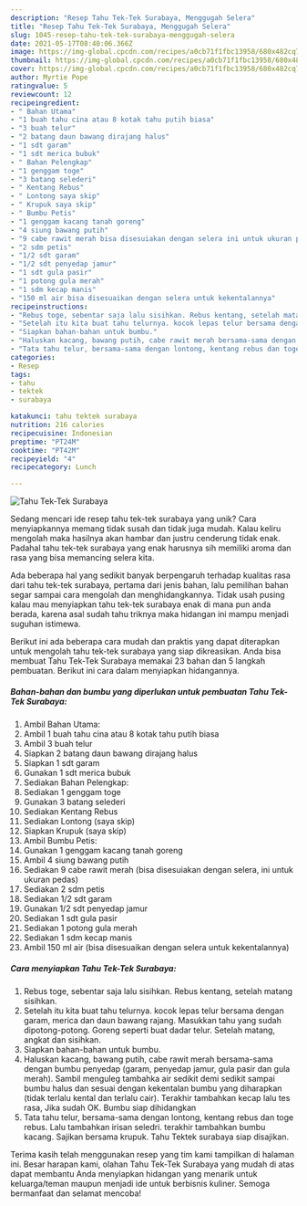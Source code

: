 ```yaml
---
description: "Resep Tahu Tek-Tek Surabaya, Menggugah Selera"
title: "Resep Tahu Tek-Tek Surabaya, Menggugah Selera"
slug: 1045-resep-tahu-tek-tek-surabaya-menggugah-selera
date: 2021-05-17T08:40:06.366Z
image: https://img-global.cpcdn.com/recipes/a0cb71f1fbc13958/680x482cq70/tahu-tek-tek-surabaya-foto-resep-utama.jpg
thumbnail: https://img-global.cpcdn.com/recipes/a0cb71f1fbc13958/680x482cq70/tahu-tek-tek-surabaya-foto-resep-utama.jpg
cover: https://img-global.cpcdn.com/recipes/a0cb71f1fbc13958/680x482cq70/tahu-tek-tek-surabaya-foto-resep-utama.jpg
author: Myrtie Pope
ratingvalue: 5
reviewcount: 12
recipeingredient:
- " Bahan Utama"
- "1 buah tahu cina atau 8 kotak tahu putih biasa"
- "3 buah telur"
- "2 batang daun bawang dirajang halus"
- "1 sdt garam"
- "1 sdt merica bubuk"
- " Bahan Pelengkap"
- "1 genggam toge"
- "3 batang selederi"
- " Kentang Rebus"
- " Lontong saya skip"
- " Krupuk saya skip"
- " Bumbu Petis"
- "1 genggam kacang tanah goreng"
- "4 siung bawang putih"
- "9 cabe rawit merah bisa disesuiakan dengan selera ini untuk ukuran pedas"
- "2 sdm petis"
- "1/2 sdt garam"
- "1/2 sdt penyedap jamur"
- "1 sdt gula pasir"
- "1 potong gula merah"
- "1 sdm kecap manis"
- "150 ml air bisa disesuaikan dengan selera untuk kekentalannya"
recipeinstructions:
- "Rebus toge, sebentar saja lalu sisihkan. Rebus kentang, setelah matang sisihkan."
- "Setelah itu kita buat tahu telurnya. kocok lepas telur bersama dengan garam, merica dan daun bawang rajang. Masukkan tahu yang sudah dipotong-potong. Goreng seperti buat dadar telur. Setelah matang, angkat dan sisihkan."
- "Siapkan bahan-bahan untuk bumbu."
- "Haluskan kacang, bawang putih, cabe rawit merah bersama-sama dengan bumbu penyedap (garam, penyedap jamur, gula pasir dan gula merah). Sambil menguleg tambahka air sedikit demi sedikit sampai bumbu halus dan sesuai dengan kekentalan bumbu yang diharapkan (tidak terlalu kental dan terlalu cair). Terakhir tambahkan kecap lalu tes rasa, Jika sudah OK. Bumbu siap dihidangkan"
- "Tata tahu telur, bersama-sama dengan lontong, kentang rebus dan toge rebus. Lalu tambahkan irisan seledri. terakhir tambahkan bumbu kacang. Sajikan bersama krupuk. Tahu Tektek surabaya siap disajikan."
categories:
- Resep
tags:
- tahu
- tektek
- surabaya

katakunci: tahu tektek surabaya 
nutrition: 216 calories
recipecuisine: Indonesian
preptime: "PT24M"
cooktime: "PT42M"
recipeyield: "4"
recipecategory: Lunch

---
```



![Tahu Tek-Tek Surabaya](https://img-global.cpcdn.com/recipes/a0cb71f1fbc13958/680x482cq70/tahu-tek-tek-surabaya-foto-resep-utama.jpg)

Sedang mencari ide resep tahu tek-tek surabaya yang unik? Cara menyiapkannya memang tidak susah dan tidak juga mudah. Kalau keliru mengolah maka hasilnya akan hambar dan justru cenderung tidak enak. Padahal tahu tek-tek surabaya yang enak harusnya sih memiliki aroma dan rasa yang bisa memancing selera kita.



Ada beberapa hal yang sedikit banyak berpengaruh terhadap kualitas rasa dari tahu tek-tek surabaya, pertama dari jenis bahan, lalu pemilihan bahan segar sampai cara mengolah dan menghidangkannya. Tidak usah pusing kalau mau menyiapkan tahu tek-tek surabaya enak di mana pun anda berada, karena asal sudah tahu triknya maka hidangan ini mampu menjadi suguhan istimewa.


Berikut ini ada beberapa cara mudah dan praktis yang dapat diterapkan untuk mengolah tahu tek-tek surabaya yang siap dikreasikan. Anda bisa membuat Tahu Tek-Tek Surabaya memakai 23 bahan dan 5 langkah pembuatan. Berikut ini cara dalam menyiapkan hidangannya.

<!--inarticleads1-->

##### Bahan-bahan dan bumbu yang diperlukan untuk pembuatan Tahu Tek-Tek Surabaya:

1. Ambil  Bahan Utama:
1. Ambil 1 buah tahu cina atau 8 kotak tahu putih biasa
1. Ambil 3 buah telur
1. Siapkan 2 batang daun bawang dirajang halus
1. Siapkan 1 sdt garam
1. Gunakan 1 sdt merica bubuk
1. Sediakan  Bahan Pelengkap:
1. Sediakan 1 genggam toge
1. Gunakan 3 batang selederi
1. Sediakan  Kentang Rebus
1. Sediakan  Lontong (saya skip)
1. Siapkan  Krupuk (saya skip)
1. Ambil  Bumbu Petis:
1. Gunakan 1 genggam kacang tanah goreng
1. Ambil 4 siung bawang putih
1. Sediakan 9 cabe rawit merah (bisa disesuiakan dengan selera, ini untuk ukuran pedas)
1. Sediakan 2 sdm petis
1. Sediakan 1/2 sdt garam
1. Gunakan 1/2 sdt penyedap jamur
1. Sediakan 1 sdt gula pasir
1. Sediakan 1 potong gula merah
1. Sediakan 1 sdm kecap manis
1. Ambil 150 ml air (bisa disesuaikan dengan selera untuk kekentalannya)




<!--inarticleads2-->

##### Cara menyiapkan Tahu Tek-Tek Surabaya:

1. Rebus toge, sebentar saja lalu sisihkan. Rebus kentang, setelah matang sisihkan.
1. Setelah itu kita buat tahu telurnya. kocok lepas telur bersama dengan garam, merica dan daun bawang rajang. Masukkan tahu yang sudah dipotong-potong. Goreng seperti buat dadar telur. Setelah matang, angkat dan sisihkan.
1. Siapkan bahan-bahan untuk bumbu.
1. Haluskan kacang, bawang putih, cabe rawit merah bersama-sama dengan bumbu penyedap (garam, penyedap jamur, gula pasir dan gula merah). Sambil menguleg tambahka air sedikit demi sedikit sampai bumbu halus dan sesuai dengan kekentalan bumbu yang diharapkan (tidak terlalu kental dan terlalu cair). Terakhir tambahkan kecap lalu tes rasa, Jika sudah OK. Bumbu siap dihidangkan
1. Tata tahu telur, bersama-sama dengan lontong, kentang rebus dan toge rebus. Lalu tambahkan irisan seledri. terakhir tambahkan bumbu kacang. Sajikan bersama krupuk. Tahu Tektek surabaya siap disajikan.




Terima kasih telah menggunakan resep yang tim kami tampilkan di halaman ini. Besar harapan kami, olahan Tahu Tek-Tek Surabaya yang mudah di atas dapat membantu Anda menyiapkan hidangan yang menarik untuk keluarga/teman maupun menjadi ide untuk berbisnis kuliner. Semoga bermanfaat dan selamat mencoba!
